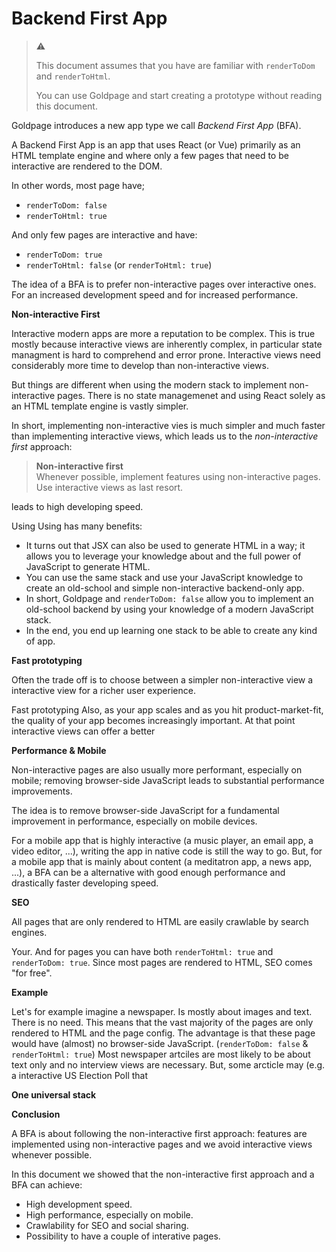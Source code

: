 # Backend First App

> :warning:
> <br/>
>
> This document assumes that you have are familiar with `renderToDom` and `renderToHtml`.
>
> You can use Goldpage and start creating a prototype without reading this document.

Goldpage introduces a new app type we call *Backend First App* (BFA).

A Backend First App is an app that uses React (or Vue) primarily as an HTML template engine
and where only a few pages that need to be interactive are rendered to the DOM.

In other words, most page have;
- `renderToDom: false`
- `renderToHtml: true`

And only few pages are interactive and have:
- `renderToDom: true`
- `renderToHtml: false` (or `renderToHtml: true`)

The idea of a BFA is to prefer non-interactive pages over interactive ones.
For an increased development speed and for increased performance.

**Non-interactive First**

Interactive modern apps are more a reputation to be complex.
This is true mostly because interactive views are inherently complex,
in particular state managment is hard to comprehend and error prone.
Interactive views need considerably more time to develop than non-interactive views.

But things are different when using the modern stack to implement non-interactive pages.
There is no state managemenet and using
React solely as an HTML template engine
is vastly simpler.

In short,
implementing non-interactive vies is much simpler and much faster than implementing interactive views,
which leads us to the *non-interactive first* approach:

> **Non-interactive first**
> <br/>
> Whenever possible, implement features using non-interactive pages.
> Use interactive views as last resort.

leads to high developing speed.

Using
Using has many benefits:
- It turns out that JSX can also be used to generate HTML in a way;
it allows you to leverage your knowledge about and the full power of JavaScript to generate HTML.
- You can use the same stack and use your JavaScript knowledge to create an old-school and simple non-interactive backend-only app.
- In short, Goldpage and `renderToDom: false` allow you to implement an old-school backend by using your knowledge of a modern JavaScript stack.
- In the end, you end up learning one stack to be able to create any kind of app.



**Fast prototyping**

Often the trade off is to choose between a simpler non-interactive view a
interactive view for a richer user experience.

Fast prototyping
Also, as your app scales and as you hit product-market-fit,
the quality of your app becomes increasingly important.
At that point interactive views can offer a better 


**Performance & Mobile**

Non-interactive pages are also usually more performant, especially on mobile;
removing browser-side JavaScript leads to substantial performance improvements.

The idea is to remove browser-side JavaScript
for a fundamental improvement in performance, especially
on mobile devices.

For a mobile app that is highly interactive (a music player, an email app, a video editor, ...),
writing the app in native code is still the way to go.
But, for a mobile app that is mainly about content (a meditatron app, a news app, ...),
a BFA can be a alternative with good enough performance and drastically faster developing speed.

**SEO**

All pages that are only rendered to HTML are easily crawlable by search engines.

Your.
And for pages you can have both `renderToHtml: true` and `renderToDom: true`.
Since most pages are rendered to HTML, SEO comes "for free".

**Example**

Let's for example imagine a newspaper.
Is mostly about images and text.
There is no need.
This means that the vast majority of the pages are only rendered to HTML
and the page config.
The advantage is that these page would have (almost) no browser-side JavaScript.
(`renderToDom: false` & `renderToHtml: true`)
Most newspaper artciles are most likely to be about text only and no interview views are necessary.
But, some arcticle may (e.g. a interactive US Election Poll that 

**One universal stack**



**Conclusion**

A BFA is about following the non-interactive first approach: features are implemented using non-interactive pages and we avoid interactive views whenever possible.

In this document we showed that
the non-interactive first approach and a BFA can achieve:
- High development speed.
- High performance, especially on mobile.
- Crawlability for SEO and social sharing.
- Possibility to have a couple of interative pages.

